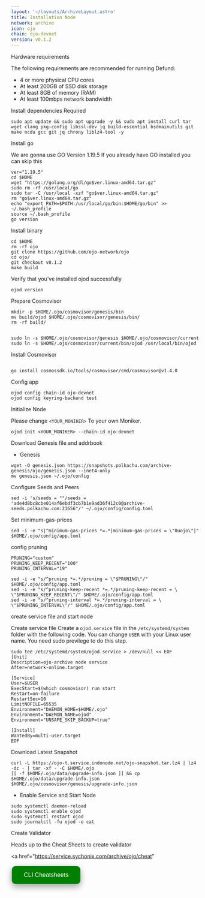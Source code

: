 ```yaml
---
layout: '~/layouts/ArchiveLayout.astro'
title: Installation Node
network: archive
icon: ojo
chain: ojo-devnet
version: v0.1.2
---
```


 Hardware requirements

The following requirements are recommended for running Defund:

- 4 or more physical CPU cores
- At least 200GB of SSD disk storage
- At least 8GB of memory (RAM)
- At least 100mbps network bandwidth


 Install dependencies Required

```
sudo apt update && sudo apt upgrade -y && sudo apt install curl tar wget clang pkg-config libssl-dev jq build-essential bsdmainutils git make ncdu gcc git jq chrony liblz4-tool -y
```

 Install go

We are gonna use GO Version 1.19.5
If you already have GO installed you can skip this 

```
ver="1.19.5"
cd $HOME
wget "https://golang.org/dl/go$ver.linux-amd64.tar.gz"
sudo rm -rf /usr/local/go
sudo tar -C /usr/local -xzf "go$ver.linux-amd64.tar.gz"
rm "go$ver.linux-amd64.tar.gz"
echo "export PATH=$PATH:/usr/local/go/bin:$HOME/go/bin" >> ~/.bash_profile
source ~/.bash_profile
go version
```

 Install binary

```
cd $HOME
rm -rf ojo
git clone https://github.com/ojo-network/ojo
cd ojo/
git checkout v0.1.2
make build
```

Verify that you've installed ojod successfully

```
ojod version
```

 Prepare Cosmovisor
```
mkdir -p $HOME/.ojo/cosmovisor/genesis/bin
mv build/ojod $HOME/.ojo/cosmovisor/genesis/bin/
rm -rf build/


sudo ln -s $HOME/.ojo/cosmovisor/genesis $HOME/.ojo/cosmovisor/current
sudo ln -s $HOME/.ojo/cosmovisor/current/bin/ojod /usr/local/bin/ojod
```

 Install Cosmovisor
```

go install cosmossdk.io/tools/cosmovisor/cmd/cosmovisor@v1.4.0
```

 Config app

```
ojod config chain-id ojo-devnet
ojod config keyring-backend test
```

 Initialize Node

Please change `<YOUR_MONIKER>` To your own Moniker.

```
ojod init <YOUR_MONIKER> --chain-id ojo-devnet
```

 Download Genesis file and addrbook

- Genesis

```
wget -O genesis.json https://snapshots.polkachu.com/archive-genesis/ojo/genesis.json --inet4-only
mv genesis.json ~/.ojo/config
```


 Configure Seeds and Peers

```
sed -i 's/seeds = ""/seeds = "ade4d8bc8cbe014af6ebdf3cb7b1e9ad36f412c0@archive-seeds.polkachu.com:21656"/' ~/.ojo/config/config.toml
```

 Set minimum-gas-prices

```
sed -i -e "s|^minimum-gas-prices *=.*|minimum-gas-prices = \"0uojo\"|" $HOME/.ojo/config/app.toml
```

 config pruning

```
PRUNING="custom"
PRUNING_KEEP_RECENT="100"
PRUNING_INTERVAL="19"

sed -i -e "s/^pruning *=.*/pruning = \"$PRUNING\"/" $HOME/.ojo/config/app.toml
sed -i -e "s/^pruning-keep-recent *=.*/pruning-keep-recent = \
\"$PRUNING_KEEP_RECENT\"/" $HOME/.ojo/config/app.toml
sed -i -e "s/^pruning-interval *=.*/pruning-interval = \
\"$PRUNING_INTERVAL\"/" $HOME/.ojo/config/app.toml
```


 create service file and start node

Create service file
Create a `ojod.service` file in the `/etc/systemd/system` folder with the following code. 
You can change `USER` with your Linux user name. You need sudo previlege to do this step.

```
sudo tee /etc/systemd/system/ojod.service > /dev/null << EOF
[Unit]
Description=ojo-archive node service
After=network-online.target

[Service]
User=$USER
ExecStart=$(which cosmovisor) run start
Restart=on-failure
RestartSec=10
LimitNOFILE=65535
Environment="DAEMON_HOME=$HOME/.ojo"
Environment="DAEMON_NAME=ojod"
Environment="UNSAFE_SKIP_BACKUP=true"

[Install]
WantedBy=multi-user.target
EOF
```

 Download Latest Snapshot
```
curl -L https://ojo-t.service.indonode.net/ojo-snapshot.tar.lz4 | lz4 -dc - | tar -xf - -C $HOME/.ojo
[[ -f $HOME/.ojo/data/upgrade-info.json ]] && cp $HOME/.ojo/data/upgrade-info.json $HOME/.ojo/cosmovisor/genesis/upgrade-info.json
```

- Enable Service and Start Node

```
sudo systemctl daemon-reload
sudo systemctl enable ojod
sudo systemctl restart ojod
sudo journalctl -fu ojod -o cat
```
 Create Validator

Heads up to the Cheat Sheets to create validator

<a href="https://service.sychonix.com/archive/ojo/cheat" 
>
  <button style="background-color: green; border: none; color: white; padding: 15px 32px; text-align: center; text-decoration: none; display: inline-block; font-size: 16px; margin: 4px 2px; cursor: pointer; border-radius: 10px; box-shadow: 0 8px 16px 0 rgba(0,0,0,0.2), 0 6px 20px 0 rgba(0,0,0,0.19);" onmouseover="this.style.boxShadow='0 0 0 4px rgba(0,255,0,0.5)'" onmouseout="this.style.boxShadow='0 8px 16px 0 rgba(0,0,0,0.2), 0 6px 20px 0 rgba(0,0,0,0.19)'">CLI Cheatsheets</button>
</a>
